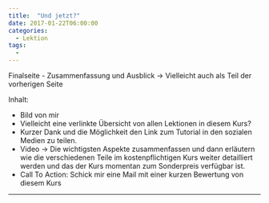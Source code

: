 ```yaml
---
title:  "Und jetzt?"
date: 2017-01-22T06:00:00
categories: 
  - Lektion
tags:
  - 
---
```


Finalseite - Zusammenfassung und Ausblick -> Vielleicht auch als Teil der vorherigen Seite

Inhalt:
 * Bild von mir
 * Vielleicht eine verlinkte Übersicht von allen Lektionen in diesem Kurs?
 * Kurzer Dank und die Möglichkeit den Link zum Tutorial in den sozialen Medien zu teilen.
 * Video -> Die wichtigsten Aspekte zusammenfassen und dann erläutern wie die verschiedenen Teile im kostenpflichtigen Kurs weiter detailliert werden und das der Kurs momentan zum Sonderpreis verfügbar ist.
 * Call To Action: Schick mir eine Mail mit einer kurzen Bewertung von diesem Kurs 

---
